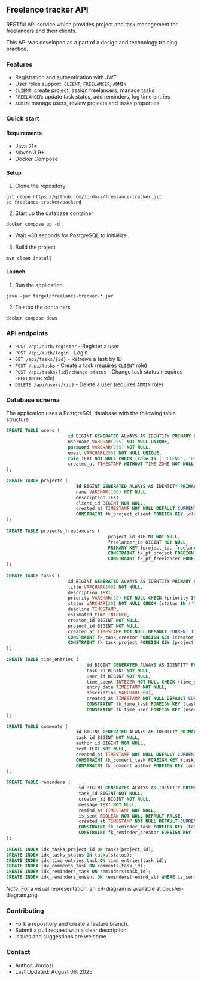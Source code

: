 ## Freelance tracker API
RESTful API service which provides project and task management for freelancers and their clients.

This API was developed as a part of a design and technology training practice.
### Features
- Registration and authentication with JWT
-  User roles support: `CLIENT`, `FREELANCER`, `ADMIN`
-  `CLIENT`: create project, assign freelancers, manage tasks
-  `FREELANCER`: update task status, add reminders, log time entries
-  `ADMIN`: manage users, review projects and tasks properties

### Quick start
#### Requirements
- Java 21+
- Maven 3.9+
- Docker Compose
#### Setup
1. Clone the repository:
```shell
git clone https://github.com/Jordosi/freelance-tracker.git
cd freelance-tracker/backend
```
2. Start up the database container
```shell
docker compose up -d
```
- Wait ~30 seconds for PostgreSQL to initialize
3. Build the project

```shell
mvn clean install
```
#### Launch
1. Run the application
```shell
java -jar target/freelance-tracker-*.jar
```
2. To stop the containers
```shell
docker compose down
```
### API endpoints
- `POST /api/auth/register` - Register a user
- `POST /api/auth/login` - Login
- `GET /api/tasks/{id}` - Retreive a task by ID
- `POST /api/tasks` - Create a task (requires `CLIENT` role)
- `POST /api/tasks/{id}/change-status` - Change task status (requires `FREELANCER` role)
- `DELETE /api/users/{id}` - Delete a user (requires `ADMIN` role)
### Database schema
The application uses a PostgreSQL database with the following table structure:
```sql
CREATE TABLE users (  
                       id BIGINT GENERATED ALWAYS AS IDENTITY PRIMARY KEY,  
                       username VARCHAR(255) NOT NULL UNIQUE,  
                       password VARCHAR(255) NOT NULL,  
                       email VARCHAR(255) NOT NULL UNIQUE,  
                       role TEXT NOT NULL CHECK (role IN ('CLIENT', 'FREELANCER', 'ADMIN')),  
                       created_at TIMESTAMP WITHOUT TIME ZONE NOT NULL DEFAULT CURRENT_TIMESTAMP  
);  
  
CREATE TABLE projects (  
                          id BIGINT GENERATED ALWAYS AS IDENTITY PRIMARY KEY,  
                          name VARCHAR(100) NOT NULL,  
                          description TEXT,  
                          client_id BIGINT NOT NULL,  
                          created_at TIMESTAMP NOT NULL DEFAULT CURRENT_TIMESTAMP,  
                          CONSTRAINT fk_project_client FOREIGN KEY (client_id) REFERENCES users(id) ON DELETE CASCADE  
);  
  
CREATE TABLE projects_freelancers (  
                                      project_id BIGINT NOT NULL,  
                                      freelancer_id BIGINT NOT NULL,  
                                      PRIMARY KEY (project_id, freelancer_id),  
                                      CONSTRAINT fk_pf_project FOREIGN KEY (project_id) REFERENCES projects(id) ON DELETE CASCADE,  
                                      CONSTRAINT fk_pf_freelancer FOREIGN KEY (freelancer_id) REFERENCES users(id) ON DELETE CASCADE  
);  
  
CREATE TABLE tasks (  
                       id BIGINT GENERATED ALWAYS AS IDENTITY PRIMARY KEY,  
                       title VARCHAR(100) NOT NULL,  
                       description TEXT,  
                       priority VARCHAR(10) NOT NULL CHECK (priority IN ('HIGH', 'MEDIUM', 'LOW')),  
                       status VARCHAR(20) NOT NULL CHECK (status IN ('NEW', 'PENDING', 'COMPLETED', 'CANCELED')),  
                       deadline TIMESTAMP,  
                       estimated_time INTEGER,  
                       creator_id BIGINT NOT NULL,  
                       project_id BIGINT NOT NULL,  
                       created_at TIMESTAMP NOT NULL DEFAULT CURRENT_TIMESTAMP,  
                       CONSTRAINT fk_task_creator FOREIGN KEY (creator_id) REFERENCES users(id) ON DELETE CASCADE,  
                       CONSTRAINT fk_task_project FOREIGN KEY (project_id) REFERENCES projects(id) ON DELETE CASCADE  
);  
  
CREATE TABLE time_entries (  
                              id BIGINT GENERATED ALWAYS AS IDENTITY PRIMARY KEY,  
                              task_id BIGINT NOT NULL,  
                              user_id BIGINT NOT NULL,  
                              time_spent INTEGER NOT NULL CHECK (time_spent > 0),  
                              entry_date TIMESTAMP NOT NULL,  
                              description VARCHAR(500),  
                              created_at TIMESTAMP NOT NULL DEFAULT CURRENT_TIMESTAMP,  
                              CONSTRAINT fk_time_task FOREIGN KEY (task_id) REFERENCES tasks(id) ON DELETE CASCADE,  
                              CONSTRAINT fk_time_user FOREIGN KEY (user_id) REFERENCES users(id) ON DELETE CASCADE  
);  
  
CREATE TABLE comments (  
                          id BIGINT GENERATED ALWAYS AS IDENTITY PRIMARY KEY,  
                          task_id BIGINT NOT NULL,  
                          author_id BIGINT NOT NULL,  
                          text TEXT NOT NULL,  
                          created_at TIMESTAMP NOT NULL DEFAULT CURRENT_TIMESTAMP,  
                          CONSTRAINT fk_comment_task FOREIGN KEY (task_id) REFERENCES tasks(id) ON DELETE CASCADE,  
                          CONSTRAINT fk_comment_author FOREIGN KEY (author_id) REFERENCES users(id) ON DELETE CASCADE  
);  
  
CREATE TABLE reminders (  
                           id BIGINT GENERATED ALWAYS AS IDENTITY PRIMARY KEY,  
                           task_id BIGINT NOT NULL,  
                           creator_id BIGINT NOT NULL,  
                           message TEXT NOT NULL,  
                           remind_at TIMESTAMP NOT NULL,  
                           is_sent BOOLEAN NOT NULL DEFAULT FALSE,  
                           created_at TIMESTAMP NOT NULL DEFAULT CURRENT_TIMESTAMP,  
                           CONSTRAINT fk_reminder_task FOREIGN KEY (task_id) REFERENCES tasks(id) ON DELETE CASCADE,  
                           CONSTRAINT fk_reminder_creator FOREIGN KEY (creator_id) REFERENCES users(id) ON DELETE CASCADE  
);  
  
CREATE INDEX idx_tasks_project_id ON tasks(project_id);  
CREATE INDEX idx_tasks_status ON tasks(status);  
CREATE INDEX idx_time_entries_task ON time_entries(task_id);  
CREATE INDEX idx_comments_task ON comments(task_id);  
CREATE INDEX idx_reminders_task ON reminders(task_id);  
CREATE INDEX idx_reminders_unsent ON reminders(remind_at) WHERE is_sent = FALSE;
```

*Note:* For a visual representation, an ER-diagram is available at docs/er-diagram.png.
### Contributing
- Fork a repository and create a feature branch.
- Submit a pull request with a clear description.
- Issues and suggestions are welcome.
### Contact
- Author: Jordosi
- Last Updated: August 06, 2025

